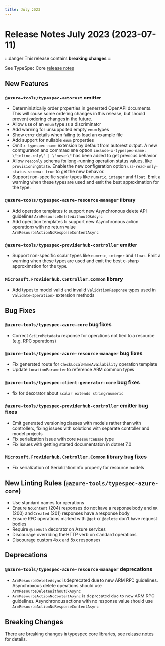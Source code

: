 ```yaml
---
title: July 2023
---
```


# Release Notes July 2023 (2023-07-11)

:::danger
This release contains **breaking changes**
:::

See TypeSpec Core [release notes](https://microsoft.github.io/typespec/release-notes/release-2023-07-11)

## New Features

### `@azure-tools/typespec-autorest` emitter

- Deterministically order properties in generated OpenAPI documents. This will cause some ordering changes in this release, but should prevent ordering changes in the future.
- Allow use of an `enum` type as a discriminator
- Add warning for unsupported empty `enum` types
- Show error details when failing to load an example file
- Add support for nullable `enum` properties
- Omit `x-typespec-name` extension by default from autorest output. A new configuration and command line option `include-x-typespec-name: \"inline-only\" | \"never\"` has been added to get previous behavior
- Allow `readonly` schema for long-running operation status values, like `provisioningState`. Enable the new configuration option `use-read-only-status-schema: true` to get the new behavior.
- Support non-specific scalar types like `numeric`, `integer` and `float`. Emit a warning when these types are used and emit the best approximation for the type.

### `@azure-tools/typespec-azure-resource-manager` library

- Add operation templates to support new Asynchronous delete API guidelines `ArmResourceDeleteWithoutOkAsync`
- Add operation templates to support new Asynchronous action operations with no return value `ArmResourceActionNoResponseContentAsync`

### `@azure-tools/typespec-providerhub-controller` emitter

- Support non-specific scalar types like `numeric`, `integer` and `float`. Emit a warning when these types are used and emit the best c-sharp approximation for the type.

### `Microsoft.Providerhub.Controller.Common` library

- Add types to model valid and invalid `ValidationResponse` types used in `Validate<Operation>` extension methods

## Bug Fixes

### `@azure-tools/typespec-azure-core` bug fixes

- Correct `GetLroMetadata` response for operations not tied to a resource (e.g. RPC operations)

### `@azure-tools/typespec-azure-resource-manager` bug fixes

- Fix generated route for `CheckLocalNameAvailability` operation template
- Update `LocationParameter` to reference ARM common types

### `@azure-tools/typespec-client-generator-core` bug fixes

- fix for decorator about `scalar extends string/numeric`

### `@azure-tools/typespec-providerhub-controller` emitter bug fixes

- Emit generated versioning classes with models rather than with controllers, fixing issues with solutions with separate controller and model projects
- Fix serialization issue with core `ResourceBase` type
- Fix issues with getting started documentation in dotnet 7.0

### `Microsoft.Providerhub.Controller.Common` library bug fixes

- Fix serialization of SerializationInfo property for resource models

## New Linting Rules (`@azure-tools/typespec-azure-core`)

- Use standard names for operations
- Ensure `NoContent` (204) responses do not have a response body and `OK` (200) and `Created` (201) responses have a response body
- Ensure RPC operations marked with `@get` or `@delete` don't have request bodies
- Require `@useAuth` decorator on Azure services
- Discourage overriding the HTTP verb on standard operations
- Discourage custom 4xx and 5xx responses

## Deprecations

### `@azure-tools/typespec-azure-resource-manager` deprecations

- `ArmResourceDeleteAsync` is deprecated due to new ARM RPC guidelines. Asynchronous delete operations should use `ArmResourceDeleteWithoutOkAsync`
- `ArmResourceActionNoContentAsync` is deprecated due to new ARM RPC guidelines. Asynchronous actions with no response value should use `ArmResourceActionNoResponseContentAsync`

## Breaking Changes

There are breaking changes in typespec core libraries, see [release notes](https://microsoft.github.io/typespec/release-notes/release-2023-07-11) for details.
